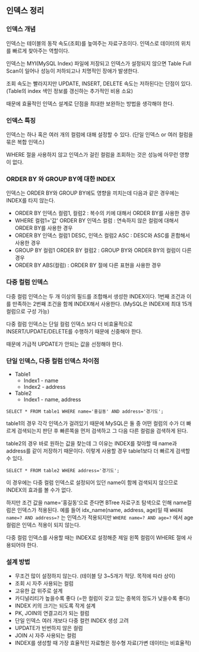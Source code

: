 ## 인덱스 정리

### 인덱스 개념

인덱스는 테이블의 동작 속도(조회)를 높여주는 자료구조이다. 인덱스로 데이터의 위치를 빠르게 찾아주는 역할이다.

인덱스는 MYI(MySQL Index) 파일에 저장되고 인덱스가 설정되지 않으면 Table Full Scan이 일어나 성능이 저하되고나 치명적인 장애가 발생한다.

조회 속도는 빨라지지만 UPDATE, INSERT, DELETE 속도는 저하된다는 단점이 있다. (Table의 index 색인 정보를 갱신하는 추가적인 비용 소요)

때문에 효율적인 인덱스 설계로 단점을 최대한 보완하는 방법을 생각해야 한다.


### 인덱스 특징

인덱스는 하나 혹은 여러 개의 컬럼에 대해 설정할 수 있다. (단일 인덱스 or 여러 컬럼을 묶은 복합 인덱스)

WHERE 절을 사용하지 않고 인덱스가 걸린 컬럼을 조회하는 것은 성능에 아무런 영향이 없다.


### ORDER BY 와 GROUP BY에 대한 INDEX

인덱스는 ORDER BY와 GROUP BY에도 영향을 끼치는데 다음과 같은 경우에는 INDEX를 타지 않는다.

- ORDER BY 인덱스 컬럼1, 컬럼2 : 복수의 키에 대해서 ORDER BY를 사용한 경우
- WHERE 컬럼1='값' ORDER BY 인덱스 컬럼 : 연속하지 않은 컬럼에 대해서 ORDER BY를 사용한 경우
- ORDER BY 인덱스 컬럼1 DESC, 인덱스 컬럼2 ASC : DESC와 ASC를 혼합해서 사용한 경우
- GROUP BY 컬럼1 ORDER BY 컬럼2 : GROUP BY와 ORDER BY의 컬럼이 다른 경우
- ORDER BY ABS(컬럼) : ORDER BY 절에 다른 표현을 사용한 경우


### 다중 컬럼 인덱스

다중 컬럼 인덱스는 두 개 이상의 필드를 조합해서 생성한 INDEX이다. 1번째 조건과 이를 만족하는 2번째 조건을 함께 INDEX해서 사용한다. (MySQL은 INDEX에 최대 15개 컬럼으로 구성 가능)

다중 컬럼 인덱스는 단일 컬럼 인덱스 보다 더 비효율적으로 INSERT/UPDATE/DELETE를 수행하기 때문에 신중해야 한다.

때문에 가급적 UPDATE가 안되는 값을 선정해야 한다.


### 단일 인덱스, 다중 컬럼 인덱스 차이점

- Table1
	- Index1 - name
	- Index2 - address
- Table2
	- Index1 - name, address

```mysql
SELECT * FROM table1 WHERE name='홍길동' AND address='경기도';
```

table1의 경우 각각 인덱스가 걸려있기 때문에 MySQL은 둘 중 어떤 컬럼의 수가 더 빠르게 검색되는지 판단 후 빠른쪽을 먼저 검색하고 그 다음 다른 컬럼을 검색하게 된다.

table2의 경우 바로 원하는 값을 찾는데 그 이유는 INDEX를 젖아할 때 name과 address를 같이 저장하기 때문이다. 이렇게 사용할 경우 table1보다 더 빠르게 검색할 수 있다.

```mysql
SELECT * FROM table2 WHERE address='경기도';
```

이 경우에는 다중 컬럼 인덱스로 설정되어 있던 name이 함께 검색되지 않으므로 INDEX의 효과를 볼 수가 없다.

하지만 조건 값을 name='홍길동'으로 준다면 BTree 자료구조 탐색으로 인해 name컬럼은 인덱스가 적용된다. 예를 들어 idx_name(name, address, age)일 때 `WHERE name=? AND address=?` 는 인덱스가 적용되지만 `WHERE name=? AND age=?` 에서 age 컬럼은 인덱스 적용이 되지 않는다.

다중 컬럼 인덱스를 사용할 때는 INDEX로 설정해준 제일 왼쪽 컬럼이 WHERE 절에 사용되어야 한다.

### 설계 방법

- 무조건 많이 설정하지 않는다. (테이블 당 3~5개가 적당. 목적에 따라 상이)
- 조회 시 자주 사용되는 컬럼
- 고유한 값 위주로 설계
- 카디널리티가 높을수록 좋다 (=한 컬럼이 갖고 있는 중복의 정도가 낮을수록 좋다)
- INDEX 키의 크기는 되도록 작게 설계
- PK, JOIN의 연결고리가 되는 컬럼
- 단일 인덱스 여러 개보다 다중 컬런 INDEX 생성 고려
- UPDATE가 빈번하지 않은 컬럼
- JOIN 시 자주 사용되는 컬럼
- INDEX를 생성할 때 가장 효율적인 자료형은 정수형 자료(가변 데이터는 비효율적)
